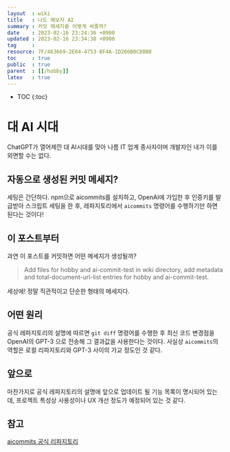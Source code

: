 ```yaml
---
layout  : wiki
title   : 나도 해보자 AI 
summary : 커밋 메세지를 어떻게 써줄까? 
date    : 2023-02-16 23:24:36 +0900
updated : 2023-02-16 23:34:38 +0900
tag     : 
resource: 7F/463669-2E04-4753-BF4A-1D266B0C80B0
toc     : true
public  : true
parent  : [[/hobby]] 
latex   : true 
---
```

* TOC
{:toc}

# 대 AI 시대

ChatGPT가 열어제낀 대 AI시대를 맞아 나름 IT 업계 종사자이며 개발자인 내가 이를 외면할 수는 없다.

## 자동으로 생성된 커밋 메세지?
세팅은 간단하다. npm으로 aicommits를 설치하고, OpenAI에 가입한 후 인증키를 발급받아 스크립트 세팅을 한 후, 레파지토리에서 `aicommits` 명령어를 수행하기만 하면 된다는 것이다!

## 이 포스트부터
과연 이 포스트를 커밋하면 어떤 메세지가 생성될까? 

> Add files for hobby and ai-commit-test in wiki directory, add metadata and total-document-url-list entries for hobby and ai-commit-test.

세상에! 정말 직관적이고 단순한 형태의 메세지다. 

## 어떤 원리
공식 레파지토리의 설명에 따르면 `git diff` 명령어를 수행한 후 최신 코드 변경점을 OpenAI의 GPT-3 으로 전송해 그 결과값을 사용한다는 것이다.
사실상 `aicommits`의 역할은 로컬 리파지토리와  GPT-3 사이의 가교 정도인 것 같다.

## 앞으로
마찬가지로 공식 레파지토리의 설명에 앞으로 업데이트 될 기능 목록이 명시되어 있는데, 프로젝트 특성상 사용성이나 UX 개선 정도가 예정되어 있는 것 같다. 

## 참고
[aicommits 공식 리파지토리](https://github.com/Nutlope/aicommits)
